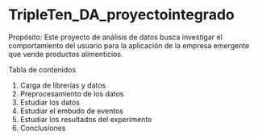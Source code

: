 # TripleTen_DA_proyectointegrado


Propósito:
Este proyecto de análisis de datos busca investigar el comportamiento del usuario para la aplicación de la empresa emergente que vende productos alimenticios.

Tabla de contenidos
 1. Carga de librerías y datos
 2. Preprocesamiento de los datos
 3. Estudiar los datos
 4. Estudiar el embudo de eventos
 5. Estudiar los resultados del experimento
 6. Conclusiones
